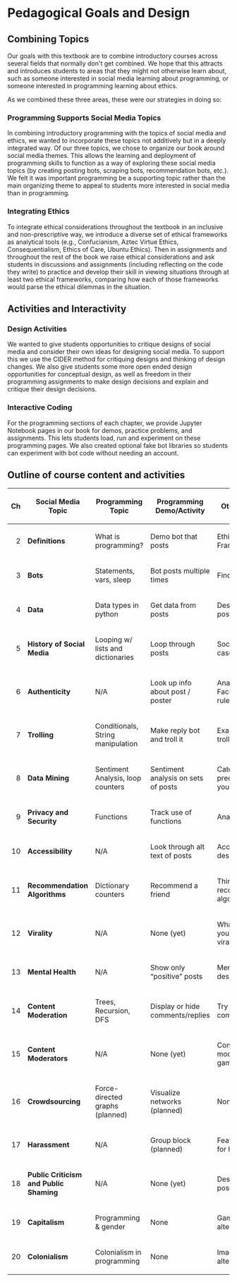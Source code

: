 # Pedagogical Goals and Design

## Combining Topics

Our goals with this textbook are to combine introductory courses across several fields that normally don't get combined. We hope that this attracts and introduces students to areas that they might not otherwise learn about, such as someone interested in social media learning about programming, or someone interested in programming learning about ethics.

As we combined these three areas, these were our strategies in doing so:

### Programming Supports Social Media Topics
In combining introductory programming with the topics of social media and ethics, we wanted to incorporate these topics not additively but in a deeply integrated way. Of our three topics, we chose to organize our book around social media themes. This allows the learning and deployment of programming skills to function as a way of exploring these social media topics (by creating posting bots, scraping bots, recommendation bots, etc.). We felt it was important programming be a supporting topic rather than the main organizing theme to appeal to students more interested in social media than in programming.


### Integrating Ethics
To integrate ethical considerations throughout the textbook in an inclusive and non-prescriptive way, we introduce a diverse set of ethical frameworks as analytical tools (e.g., Confucianism, Aztec Virtue Ethics, Consequentialism, Ethics of Care, Ubuntu Ethics). Then in assignments and throughout the rest of the book we raise ethical considerations and ask students in discussions and assignments (including reflecting on the code they write) to practice and develop their skill in viewing situations through at least two ethical frameworks, comparing how each of those frameworks would parse the ethical dilemmas in the situation.


## Activities and Interactivity

### Design Activities
We wanted to give students opportunities to critique designs of social media and consider their own ideas for designing social media. To support this we use the CIDER method for critiquing designs and thinking of design changes. We also give students some more open ended design opportunities for conceptual design, as well as freedom in their programming assignments to make design decisions and explain and critique their design decisions.


### Interactive Coding
For the programming sections of each chapter, we provide Jupyter Notebook pages in our book for demos, practice problems, and assignments. This lets students load, run and experiment on these programming pages. We also created optional fake bot libraries so students can experiment with bot code without needing an account.

## Outline of course content and activities
<table class="table table-bordered table-hover table-condensed">
<thead>
    <tr><th title="Chapter"><p>Ch</p></th>
    <th title="Social Media Topic"><p>Social Media Topic</p></th>
    <th title="Programming Topic"><p>Programming Topic</p></th>
    <th title="Programming Demo and Activity"><p>Programming Demo/Activity</p></th>
    <th title="Other Activity"><p>Other Activity</p></th>
    </tr>
</thead>
<tbody>
    <tr>
        <td align="right"><p>2</p></td>
        <td><p><strong>Definitions</strong></p></td>
        <td><p>What is programming?</p></td>
        <td><p>Demo bot that posts</p></td>
        <td><p>Ethics Frameworks</p></td>
    </tr>
    <tr>
        <td align="right"><p>3</p></td>
        <td><p><strong>Bots</strong></p></td>
        <td><p>Statements, vars, sleep</p></td>
        <td><p>Bot posts multiple times</p></td>
        <td><p>Find real bots</p></td>
    </tr>
    <tr>
        <td align="right"><p>4</p></td>
        <td><p><strong>Data</strong></p></td>
        <td><p>Data types in python</p></td>
        <td><p>Get data from posts</p></td>
        <td><p>Design a view of posts</p></td>
    </tr>
    <tr>
        <td align="right"><p>5</p></td>
        <td><p><strong>History of Social Media</strong></p></td>
        <td><p>Looping w/ lists and dictionaries</p></td>
        <td><p>Loop through posts</p></td>
        <td><p>Social media use cases</p></td>
    </tr>
    <tr>
        <td align="right"><p>6</p></td>
        <td><p><strong>Authenticity</strong></p></td>
        <td><p>N/A</p></td>
        <td><p>Look up info about post / poster</p></td>
        <td><p>Analyze Facebook name rules</p></td>
    </tr>
    <tr>
        <td align="right"><p>7</p></td>
        <td><p><strong>Trolling</strong></p></td>
        <td><p>Conditionals, String manipulation</p></td>
        <td><p>Make reply bot and troll it</p></td>
        <td><p>Examples of trolling</p></td>
    </tr>
    <tr>
        <td align="right"><p>8</p></td>
        <td><p><strong>Data Mining</strong></p></td>
        <td><p>Sentiment Analysis, loop counters</p></td>
        <td><p>Sentiment analysis on sets of posts</p></td>
        <td><p>Categories predicted for you</p></td>
    </tr>
    <tr>
        <td align="right"><p>9</p></td>
        <td><p><strong>Privacy and Security</strong></p></td>
        <td><p>Functions</p></td>
        <td><p>Track use of functions</p></td>
        <td><p>Analyze GDPR</p></td>
    </tr>
    <tr>
        <td align="right"><p>10</p></td>
        <td><p><strong>Accessibility</strong></p></td>
        <td><p>N/A</p></td>
        <td><p>Look through alt text of posts</p></td>
        <td><p>Accessible design analysis</p></td>
    </tr>
    <tr>
        <td align="right"><p>11</p></td>
        <td><p><strong>Recommendation Algorithms</strong></p></td>
        <td><p>Dictionary counters</p></td>
        <td><p>Recommend a friend</p></td>
        <td><p>Think of recommendation algorithms</p></td>
    </tr>
    <tr>
        <td align="right"><p>12</p></td>
        <td><p><strong>Virality</strong></p></td>
        <td><p>N/A</p></td>
        <td><p>None (yet)</p></td>
        <td><p>What values do you have for virality?</p></td>
    </tr>
    <tr>
        <td align="right"><p>13</p></td>
        <td><p><strong>Mental Health</strong></p></td>
        <td><p>N/A</p></td>
        <td><p>Show only “positive” posts</p></td>
        <td><p>Mental health design analysis</p></td>
    </tr>
    <tr>
        <td align="right"><p>14</p></td>
        <td><p><strong>Content Moderation</strong></p></td>
        <td><p>Trees, Recursion, DFS</p></td>
        <td><p>Display or hide comments/replies</p></td>
        <td><p>Try reporting a comment</p></td>
    </tr>
    <tr>
        <td align="right"><p>15</p></td>
        <td><p><strong>Content Moderators</strong></p></td>
        <td><p>N/A</p></td>
        <td><p>None (yet)</p></td>
        <td><p>Content moderation game</p></td>
    </tr>
    <tr>
        <td align="right"><p>16</p></td>
        <td><p><strong>Crowdsourcing</strong></p></td>
        <td><p>Force-directed graphs (planned)</p></td>
        <td><p>Visualize networks (planned)</p></td>
        <td><p>None (yet)</p></td>
    </tr>
    <tr>
        <td align="right"><p>17</p></td>
        <td><p><strong>Harassment</strong></p></td>
        <td><p>N/A</p></td>
        <td><p>Group block (planned)</p></td>
        <td><p>Features used for harassment</p></td>
    </tr>
    <tr>
        <td align="right"><p>18</p></td>
        <td><p><strong>Public Criticism and Public Shaming</strong></p></td>
        <td><p>N/A</p></td>
        <td><p>None (yet)</p></td>
        <td><p>Design retract post</p></td>
    </tr>
    <tr>
        <td align="right"><p>19</p></td>
        <td><p><strong>Capitalism</strong></p></td>
        <td><p>Programming &amp; gender</p></td>
        <td><p>None</p></td>
        <td><p>Game / Imagine alternatives</p></td>
    </tr>
    <tr>
        <td align="right"><p>20</p></td>
        <td><p><strong>Colonialism</strong></p></td>
        <td><p>Colonialism in programming</p></td>
        <td><p>None</p></td>
        <td><p>Imagine alternatives</p></td>
    </tr>
</tbody></table>